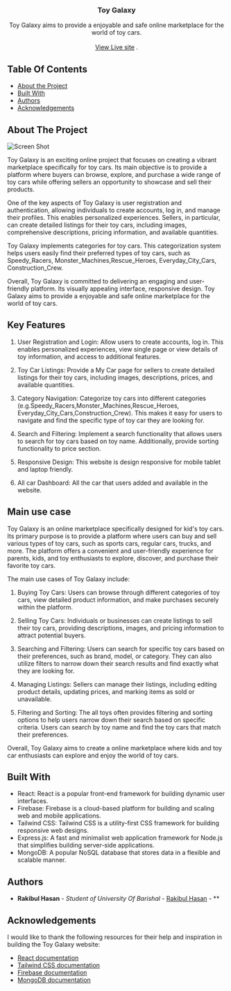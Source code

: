 <br/>
<p align="center">
  <h3 align="center">Toy Galaxy</h3>

  <p align="center">
    Toy Galaxy aims to provide a enjoyable and safe online marketplace for the world of toy cars.
    <br/>
    <br/>
    <a href="https://toy-galaxy-c7132.web.app/">View Live site</a>
    .
  </p>
</p>

## Table Of Contents

- [About the Project](#about-the-project)
- [Built With](#built-with)
- [Authors](#authors)
- [Acknowledgements](#acknowledgements)

## About The Project

![Screen Shot](https://res.cloudinary.com/dwx2jd8b1/image/upload/v1687443946/Website-assets/Toy%20Galaxy/Screenshot_20_jgsghg.png)

Toy Galaxy is an exciting online project that focuses on creating a vibrant marketplace specifically for toy cars. Its main objective is to provide a platform where buyers can browse, explore, and purchase a wide range of toy cars while offering sellers an opportunity to showcase and sell their products.

One of the key aspects of Toy Galaxy is user registration and authentication, allowing individuals to create accounts, log in, and manage their profiles. This enables personalized experiences. Sellers, in particular, can create detailed listings for their toy cars, including images, comprehensive descriptions, pricing information, and available quantities.

Toy Galaxy implements categories for toy cars. This categorization system helps users easily find their preferred types of toy cars, such as Speedy_Racers, Monster_Machines,Rescue_Heroes, Everyday_City_Cars, Construction_Crew.

Overall, Toy Galaxy is committed to delivering an engaging and user-friendly platform. Its visually appealing interface, responsive design. Toy Galaxy aims to provide a enjoyable and safe online marketplace for the world of toy cars.

## Key Features

1. User Registration and Login: Allow users to create accounts, log in. This enables personalized experiences, view single page or view details of toy information, and access to additional features.

2. Toy Car Listings: Provide a My Car page for sellers to create detailed listings for their toy cars, including images, descriptions, prices, and available quantities.

3. Category Navigation: Categorize toy cars into different categories (e.g.Speedy_Racers,Monster_Machines,Rescue_Heroes, Everyday_City_Cars,Construction_Crew). This makes it easy for users to navigate and find the specific type of toy car they are looking for.

4. Search and Filtering: Implement a search functionality that allows users to search for toy cars based on toy name. Additionally, provide sorting functionality to price section.

5. Responsive Design: This website is design responsive for mobile tablet and laptop friendly.

6. All car Dashboard: All the car that users added and available in the website.

## Main use case

Toy Galaxy is an online marketplace specifically designed for kid's toy cars. Its primary purpose is to provide a platform where users can buy and sell various types of toy cars, such as sports cars, regular cars, trucks, and more. The platform offers a convenient and user-friendly experience for parents, kids, and toy enthusiasts to explore, discover, and purchase their favorite toy cars.

The main use cases of Toy Galaxy include:

1. Buying Toy Cars: Users can browse through different categories of toy cars, view detailed product information, and make purchases securely within the platform.

2. Selling Toy Cars: Individuals or businesses can create listings to sell their toy cars, providing descriptions, images, and pricing information to attract potential buyers.

3. Searching and Filtering: Users can search for specific toy cars based on their preferences, such as brand, model, or category. They can also utilize filters to narrow down their search results and find exactly what they are looking for.

4. Managing Listings: Sellers can manage their listings, including editing product details, updating prices, and marking items as sold or unavailable.

5. Filtering and Sorting: The all toys often provides filtering and sorting options to help users narrow down their search based on specific criteria. Users can search by toy name and find the toy cars that match their preferences.

Overall, Toy Galaxy aims to create a online marketplace where kids and toy car enthusiasts can explore and enjoy the world of toy cars.

## Built With

- React: React is a popular front-end framework for building dynamic user interfaces.
- Firebase: Firebase is a cloud-based platform for building and scaling web and mobile applications.
- Tailwind CSS: Tailwind CSS is a utility-first CSS framework for building responsive web designs.
- Express.js: A fast and minimalist web application framework for Node.js that simplifies building server-side applications.
- MongoDB: A popular NoSQL database that stores data in a flexible and scalable manner.

## Authors

- **Rakibul Hasan** - _Student of University Of Barishal_ - [Rakibul Hasan](https://github.com/rakibulhasan-bu?tab=repositories) - \*\*

## Acknowledgements

I would like to thank the following resources for their help and inspiration in building the Toy Galaxy website:

- [React documentation](https://react.dev/learn)
- [Tailwind CSS documentation](https://tailwindcss.com/docs/installation)
- [Firebase documentation](https://firebase.google.com/docs/auth/web/start?hl=en&authuser=0)
- [MongoDB documentation](https://www.mongodb.com/docs/drivers/node/current/fundamentals/crud/)
